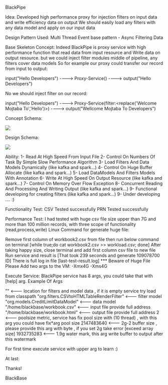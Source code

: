BlackPipe

Idea:
Developed high performance proxy for injection filters on input data and write efficiency data on output
We should easily load any filters with any data model and apply on our input data

Design Pattern Used:
Multi Thread Event base pattern - Async Filtering Data 

Base Skeleton Concept:
Indeed BlackPipe is proxy service with high performance function that read data from input resource and 
Write data on output resource. but we could inject filter modules middle of pipeline, any filters cover data models
So for example our proxy could transfer our record from input to output:

input("Hello Developers") ----> Proxy-Service() ----> output("Hello Developers")

No we should inject filter on our record:

input("Hello Developers") ----> Proxy-Service(filter:<replace('Welcome Mojtaba To','Hello')>) ----> output("Wellcome Mojtaba To Developers")

Concept Schema:

![](/home/blackbase/Downloads/BlackPipe-Concept.png)


Design Schema:

![](/home/blackbase/Downloads/BlackPipe.png)


Ability:
1- Read At High Speed From Input File 
2- Control On Numbers Of Task By Simple Slow Performance Algorithm 
3- Load Filters And Data Models Dynamically (like kafka and spark...)
4- Control On Huge Buffer Allocate (like kafka and spark...)
5- Load DataModels And Filters Models With Annotation 
6- Write At High Speed On Output Resource (like kafka and spark...)
7- Control On Memory Over Flow Exception 
8- Concurrent Reading And Processing And Writing Output (like kafka and spark...)
9- Functional developing for creating filters (like kafka and spark...)
9- Under developing .... :) 

Functionality Test:
CSV Tested successfully
PRN Tested successfully

Performance Test:
I had tested with huge csv file size upper than 7G and more than 100 million records, with three scope of functionality (read,process,write)
Linux Command for generate huge file:

Remove first column of workbook2.csv from file then run below command on terminal
[while true;do cat workbook2.csv >> workload.csv; done]
After taking happy size, close terminal and add first column csv file to new file
Run service and result is [That took 239 seconds and generate 109078700 ID]
There is full log in file [last-test-result.log]
*** Beware of Huge File Please Add two args to the VM: -Xmx4G -Xms4G

Execute Service:
BlackPipe service has 8 args, you could take that with [help] arg. Example Of Args

""  <--- location for filters and model data , if it is empty service try load from classpath
"org.filters.CSVtoHTMLTableRenderFilter" <--- filter model
"org.models.CreditLimitDataModel" <--- data model
"/home/blackbase/workbook.csv" <--- input file provide full address
"/home/blackbase/workbook.html" <--- output file provide full address
2 <--- poolsize metric, service has fix pool size with (10 thread) , with this arg you could have fix*arg pool size 
2147483640 <--- 2g-2 buffer size , please provide this arg with byte , if you set 2g take error [exceed array size]
1932735283 <--- 1.9g water mark, this arg write buffer to output after this watermark

For first time execute service with upper arg to learn :)


At last:

Thanks!



BlackBase
